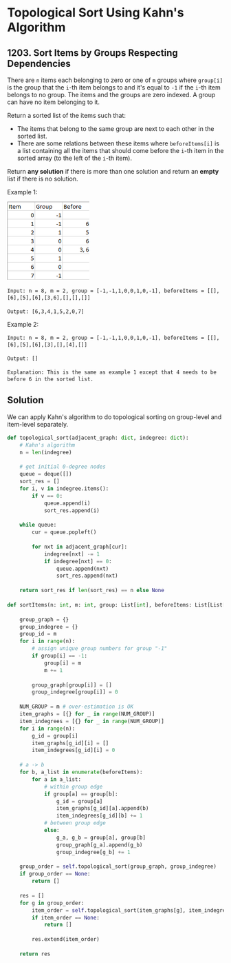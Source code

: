 # Topological Sort Using Kahn's Algorithm

## 1203. Sort Items by Groups Respecting Dependencies

There are `n` items each belonging to zero or one of `m` groups where `group[i]` is the group that the `i`-th item belongs to and it's equal to `-1` if the `i`-th item belongs to no group. The items and the groups are zero indexed. A group can have no item belonging to it.

Return a sorted list of the items such that:

- The items that belong to the same group are next to each other in the sorted list.
- There are some relations between these items where `beforeItems[i]` is a list containing all the items that should come before the `i`-th item in the sorted array (to the left of the `i`-th item).

Return __any solution__ if there is more than one solution and return an __empty__ list if there is no solution.

Example 1:

![1203-1](./figs/1203-1.png)

```text
Input: n = 8, m = 2, group = [-1,-1,1,0,0,1,0,-1], beforeItems = [[],[6],[5],[6],[3,6],[],[],[]]

Output: [6,3,4,1,5,2,0,7]
```

Example 2:

```text
Input: n = 8, m = 2, group = [-1,-1,1,0,0,1,0,-1], beforeItems = [[],[6],[5],[6],[3],[],[4],[]]

Output: []

Explanation: This is the same as example 1 except that 4 needs to be before 6 in the sorted list.
```

## Solution

We can apply Kahn's algorithm to do topological sorting on group-level and item-level separately.

```python
def topological_sort(adjacent_graph: dict, indegree: dict):
    # Kahn's algorithm
    n = len(indegree)

    # get initial 0-degree nodes
    queue = deque([])
    sort_res = []
    for i, v in indegree.items():
        if v == 0:
            queue.append(i)
            sort_res.append(i)
    
    while queue:
        cur = queue.popleft()

        for nxt in adjacent_graph[cur]:
            indegree[nxt] -= 1
            if indegree[nxt] == 0:
                queue.append(nxt)
                sort_res.append(nxt)

    return sort_res if len(sort_res) == n else None

def sortItems(n: int, m: int, group: List[int], beforeItems: List[List[int]]) -> List[int]:
    
    group_graph = {}
    group_indegree = {}
    group_id = m
    for i in range(n):
        # assign unique group numbers for group "-1"
        if group[i] == -1:
            group[i] = m
            m += 1
        
        group_graph[group[i]] = []
        group_indegree[group[i]] = 0
    
    NUM_GROUP = m # over-estimation is OK
    item_graphs = [{} for _ in range(NUM_GROUP)]
    item_indegrees = [{} for _ in range(NUM_GROUP)]
    for i in range(n):
        g_id = group[i]
        item_graphs[g_id][i] = []
        item_indegrees[g_id][i] = 0

    # a -> b
    for b, a_list in enumerate(beforeItems):
        for a in a_list:
            # within group edge
            if group[a] == group[b]:
                g_id = group[a]
                item_graphs[g_id][a].append(b)
                item_indegrees[g_id][b] += 1
            # between group edge
            else:
                g_a, g_b = group[a], group[b]
                group_graph[g_a].append(g_b)
                group_indegree[g_b] += 1
    
    group_order = self.topological_sort(group_graph, group_indegree)
    if group_order == None:
        return []
    
    res = []
    for g in group_order:
        item_order = self.topological_sort(item_graphs[g], item_indegrees[g])
        if item_order == None:
            return []
        
        res.extend(item_order)
    
    return res
```
